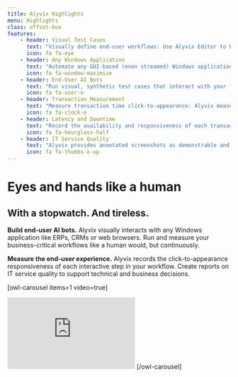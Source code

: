 ```yaml
---
title: Alyvix Highlights
menu: Highlights
class: offset-box
features:
	- header: Visual Test Cases
	  text: "Visually define end-user workflows: Use Alyvix Editor to build synthetic test cases for your applications, step by interactive step, in your GUI"
	  icon: fa fa-eye
    - header: Any Windows Application
      text: "Automate any GUI-based (even streamed) Windows application: Alyvix works by processing screen frames, it doesn't need a special API for each application"
      icon: fa fa-window-maximize
	- header: End-User AI Bots
	  text: "Run visual, synthetic test cases that interact with your favorite app: Alyvix moves the mouse and types with the keyboard just like a person does"
	  icon: fa fa-user-o
    - header: Transaction Measurement
      text: "Measure transaction time click-to-appearance: Alyvix measures how long it takes each workflow step to complete after the previous one"
      icon: fa fa-clock-o
    - header: Latency and Downtime
      text: "Record the availability and responsiveness of each transaction: With Alyvix you can monitor the performance of end-user experiences"
      icon: fa fa-hourglass-half
    - header: IT Service Quality
      text: "Alyvix provides annotated screenshots as demonstrable and indisputable proof whenever an expected workflow response times out"
      icon: fa fa-thumbs-o-up
---
```


# Eyes and hands like a human
## **With a stopwatch. And tireless.**

**Build end-user AI bots.** Alyvix visually interacts with any Windows application like ERPs, CRMs or web browsers. Run and measure your business-critical workflows like a human would, but continuously.

**Measure the end-user experience.** Alyvix records the click-to-appearance responsiveness of each interactive step in your workflow. Create reports on IT service quality to support technical and business decisions.

[owl-carousel items=1 video=true]
<iframe width="288" height="162" src="https://www.youtube.com/embed/42aKU7L5QYc?color=white&rel=0" frameborder="0" allow="accelerometer; autoplay; encrypted-media; gyroscope; picture-in-picture" allowfullscreen></iframe>
[/owl-carousel]
